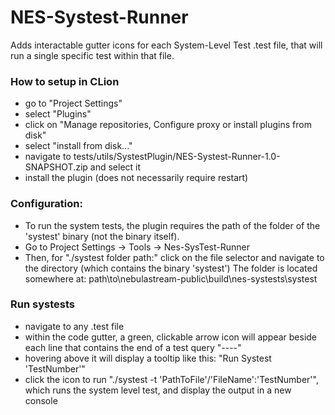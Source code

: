 # NES-Systest-Runner

Adds interactable gutter icons for each System-Level Test .test file, that will run a single specific test within that file.

### How to setup in CLion
- go to "Project Settings"
- select "Plugins"
- click on "Manage repositories, Configure proxy or install plugins from disk"
- select "install from disk..."
- navigate to tests/utils/SystestPlugin/NES-Systest-Runner-1.0-SNAPSHOT.zip and select it
- install the plugin (does not necessarily require restart)

### Configuration:
- To run the system tests, the plugin requires the path of the folder of the 'systest' binary (not the binary itself).
- Go to Project Settings -> Tools -> Nes-SysTest-Runner
- Then, for "./systest folder path:" click on the file selector and navigate to the directory (which contains the binary 'systest')
  The folder is located somewhere at: path\to\nebulastream-public\build\nes-systests\systest

### Run systests
- navigate to any .test file
- within the code gutter, a green, clickable arrow icon will appear beside each line 
that contains the end of a test query "----"
- hovering above it will display a tooltip like this: "Run Systest 'TestNumber'" 
- click the icon to run "./systest -t 'PathToFile'/'FileName':'TestNumber'", which runs the system level test,
and display the output in a new console
